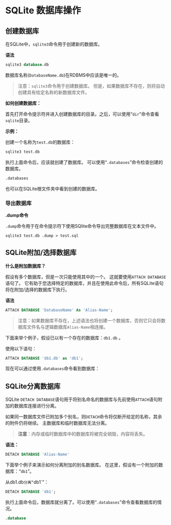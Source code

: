 # SQLite 数据库操作			

## 创建数据库

在SQLite中，`sqlite3`命令用于创建新的数据库。

**语法**

```sql
sqlite3 database.db
```

数据库名称(`DatabaseName.db`)在RDBMS中应该是唯一的。

> 注意：`sqlite3`命令用于创建数据库。 但是，如果数据库不存在，则将自动创建具有给定名称的新数据库文件。

**如何创建数据库：**

首先打开命令提示符并进入创建数据库的目录。之后，可以使用“`dir`”命令查看`sqlite`目录。

**示例：**

创建一个名称为`test.db`的数据库：

```sql
sqlite3 test.db
```

执行上面命令后，应该就创建了数据库。 可以使用“`.databases`”命令检查创建的数据库。

```sql
.databases
```

也可以在SQLite根文件夹中看到创建的数据库。

### 导出数据库

**.dump命令**

`.dump`命令用于在命令提示符下使用SQlite命令导出完整数据库在文本文件中。

```shell
sqlite3 test.db .dump > test.sql
```

## SQLite附加/选择数据库 			

**什么是附加数据库？**

假设有多个数据库，但是一次只能使用其中的一个。 这就要使用`ATTACH DATABASE`语句了。 它有助于您选择特定的数据库，并且在使用此命令后，所有SQLite语句将在附加/选择的数据库下执行。

**语法**

```sql
ATTACH DATABASE 'DatabaseName' As 'Alias-Name';
```

> 注意：如果数据库不存在，上述语法也将创建一个数据库，否则它只会将数据库文件名与逻辑数据库`Alias-Name`相连接。

下面来举个例子，假设已以有一个存在的数据库：`db1.db` 。

使用以下语句：

```sql
ATTACH DATABASE 'db1.db' as 'db1';
```

现在可以通过使用`.databases`命令看到数据库：

## SQLite分离数据库 			

SQLite `DETACH DATABASE`语句用于将别名命名的数据库与先前使用`ATTACH`语句附加的数据库连接进行分离。

如果同一数据库文件已附加多个别名，则`DETACH`命令将仅断开给定的名称，其余的附件仍将继续。 主数据库和临时数据库无法分离。

> **注意**：内存或临时数据库中的数据库将被完全销毁，内容将丢失。

**语法：**

```sql
DETACH DATABASE 'Alias-Name'
```

下面举个例子来演示如何分离附加的别名数据库。 在这里，假设有一个附加的数据库：“`db1`”。

从db1.db`分离“`db1`”：

```sql
DETACH DATABASE 'db1';
```

执行上面命令后，数据库就分离了。可以使用“`.databases`”命令查看数据库的情况。

```sql
.database
```

